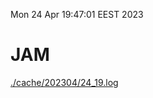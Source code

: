 Mon 24 Apr 19:47:01 EEST 2023
# JAM
<a href='./cache/202304/24_19.log'>./cache/202304/24_19.log</a>

